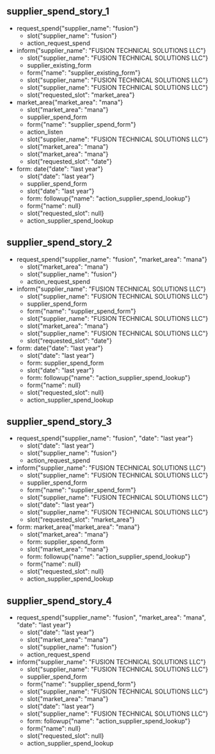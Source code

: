 ## supplier_spend_story_1
* request_spend{"supplier_name": "fusion"}
    - slot{"supplier_name": "fusion"}
    - action_request_spend
* inform{"supplier_name": "FUSION TECHNICAL SOLUTIONS LLC"}
    - slot{"supplier_name": "FUSION TECHNICAL SOLUTIONS LLC"}
    - supplier_existing_form
    - form{"name": "supplier_existing_form"}
    - slot{"supplier_name": "FUSION TECHNICAL SOLUTIONS LLC"}
    - slot{"supplier_name": "FUSION TECHNICAL SOLUTIONS LLC"}
    - slot{"requested_slot": "market_area"}
* market_area{"market_area": "mana"}
    - slot{"market_area": "mana"}
    - supplier_spend_form
    - form{"name": "supplier_spend_form"}
    - action_listen
    - slot{"supplier_name": "FUSION TECHNICAL SOLUTIONS LLC"}
    - slot{"market_area": "mana"}
    - slot{"market_area": "mana"}
    - slot{"requested_slot": "date"}
* form: date{"date": "last year"}
    - slot{"date": "last year"}
    - supplier_spend_form
    - slot{"date": "last year"}
    - form: followup{"name": "action_supplier_spend_lookup"}
    - form{"name": null}
    - slot{"requested_slot": null}
    - action_supplier_spend_lookup

## supplier_spend_story_2
* request_spend{"supplier_name": "fusion", "market_area": "mana"}
    - slot{"market_area": "mana"}
    - slot{"supplier_name": "fusion"}
    - action_request_spend
* inform{"supplier_name": "FUSION TECHNICAL SOLUTIONS LLC"}
    - slot{"supplier_name": "FUSION TECHNICAL SOLUTIONS LLC"}
    - supplier_spend_form
    - form{"name": "supplier_spend_form"}
    - slot{"supplier_name": "FUSION TECHNICAL SOLUTIONS LLC"}
    - slot{"market_area": "mana"}
    - slot{"supplier_name": "FUSION TECHNICAL SOLUTIONS LLC"}
    - slot{"requested_slot": "date"}
* form: date{"date": "last year"}
    - slot{"date": "last year"}
    - form: supplier_spend_form
    - slot{"date": "last year"}
    - form: followup{"name": "action_supplier_spend_lookup"}
    - form{"name": null}
    - slot{"requested_slot": null}
    - action_supplier_spend_lookup

## supplier_spend_story_3
* request_spend{"supplier_name": "fusion", "date": "last year"}
    - slot{"date": "last year"}
    - slot{"supplier_name": "fusion"}
    - action_request_spend
* inform{"supplier_name": "FUSION TECHNICAL SOLUTIONS LLC"}
    - slot{"supplier_name": "FUSION TECHNICAL SOLUTIONS LLC"}
    - supplier_spend_form
    - form{"name": "supplier_spend_form"}
    - slot{"supplier_name": "FUSION TECHNICAL SOLUTIONS LLC"}
    - slot{"date": "last year"}
    - slot{"supplier_name": "FUSION TECHNICAL SOLUTIONS LLC"}
    - slot{"requested_slot": "market_area"}
* form: market_area{"market_area": "mana"}
    - slot{"market_area": "mana"}
    - form: supplier_spend_form
    - slot{"market_area": "mana"}
    - form: followup{"name": "action_supplier_spend_lookup"}
    - form{"name": null}
    - slot{"requested_slot": null}
    - action_supplier_spend_lookup

## supplier_spend_story_4
* request_spend{"supplier_name": "fusion", "market_area": "mana", "date": "last year"}
    - slot{"date": "last year"}
    - slot{"market_area": "mana"}
    - slot{"supplier_name": "fusion"}
    - action_request_spend
* inform{"supplier_name": "FUSION TECHNICAL SOLUTIONS LLC"}
    - slot{"supplier_name": "FUSION TECHNICAL SOLUTIONS LLC"}
    - supplier_spend_form
    - form{"name": "supplier_spend_form"}
    - slot{"supplier_name": "FUSION TECHNICAL SOLUTIONS LLC"}
    - slot{"market_area": "mana"}
    - slot{"date": "last year"}
    - slot{"supplier_name": "FUSION TECHNICAL SOLUTIONS LLC"}
    - form: followup{"name": "action_supplier_spend_lookup"}
    - form{"name": null}
    - slot{"requested_slot": null}
    - action_supplier_spend_lookup